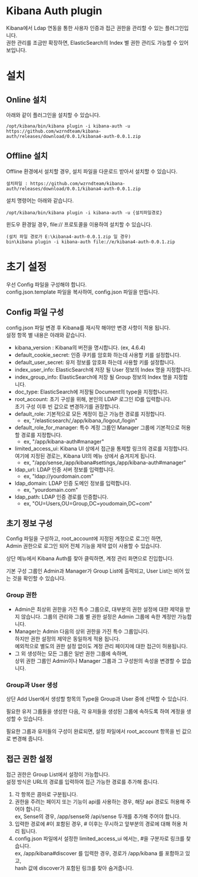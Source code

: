 # Kibana Auth plugin
Kibana에서 Ldap 연동을 통한 사용자 인증과 접근 권한을 관리할 수 있는 플러그인입니다.  
권한 관리를 조금만 확장하면, ElasticSearch의 Index 별 권한 관리도 가능할 수 있어 보입니다.

# 설치
## Online 설치
아래와 같이 플러그인을 설치할 수 있습니다.

    /opt/kibana/bin/kibana plugin -i kibana-auth -u https://github.com/wzrndteam/kibana-auth/releases/download/0.0.1/kibana4-auth-0.0.1.zip

## Offline 설치
Offline 환경에서 설치할 경우, 설치 파일을 다운로드 받아서 설치할 수 있습니다.

    설치파일 : https://github.com/wzrndteam/kibana-auth/releases/download/0.0.1/kibana4-auth-0.0.1.zip

설치 명령어는 아래와 같습니다.

    /opt/kibana/bin/kibana plugin -i kibana-auth -u {설치파일경로}

윈도우 환경일 경우, file:// 프로토콜을 이용하여 설치할 수 있습니다.

    (설치 파일 경로가 E:\kibana4-auth-0.0.1.zip 일 경우)
    bin\kibana plugin -i kibana-auth file://e/kibana4-auth-0.0.1.zip

# 초기 설정
우선 Config 파일을 구성해야 합니다.  
config.json.template 파일을 복사하여, config.json 파일을 만듭니다.

## Config 파일 구성
config.json 파일 변경 후 Kibana를 재시작 해야만 변경 사항이 적용 됩니다.  
설정 항목 별 내용은 아래와 같습니다.  

- kibana_version : Kibana의 버전을 명시합니다. (ex, 4.6.4)
- default_cookie_secret: 인증 쿠키를 암호화 하는데 사용할 키를 설정합니다.
- default_user_secret: 유저 정보를 암호화 하는데 사용할 키를 설정합니다.
- index_user_info: ElasticSearch에 저장 될 User 정보의 Index 명을 지정합니다.
- index_group_info: ElasticSearch에 저장 될 Group 정보의 Index 명을 지정합니다.
- doc_type: ElasticSearch에 저장될 Document의 type을 지정합니다.
- root_account: 초기 구성을 위해, 본인의 LDAP 로그인 ID를 입력합니다.  
초기 구성 이후 빈 값으로 변경하기를 권장합니다.  
- default_role: 기본적으로 모든 계정이 접근 가능한 경로를 지정합니다.
    - ex, "/elasticsearch/,/app/kibana,/logout,/login"
- default_role_for_manager: 특수 계정 그룹인 Manager 그룹에 기본적으로 허용 할 경로를 지정합니다.
    - ex, "/app/kibana-auth#manager"
- limited_access_ui: Kibana UI 상에서 접근을 통제할 링크의 경로를 지정합니다.  
여기에 지정된 경로는, Kibana UI의 메뉴 상에서 숨겨지게 됩니다.
    - ex, "/app/sense,/app/kibana#settings,/app/kibana-auth#manager"
- ldap_url: LDAP 인증 서버 정보를 입력합니다.
    - ex, "ldap://yourdomain.com"
- ldap_domain: LDAP 인증 도메인 정보를 입력합니다.
    - ex, "yourdomain.com"
- ldap_path: LDAP 인증 경로를 인증합니다.
    - ex, "OU=Users,OU=Group,DC=youdomain,DC=com"


## 초기 정보 구성
Config 파일을 구성하고, root_account에 지정된 계정으로 로그인 하면,  
Admin 권한으로 로그인 되어 전체 기능을 제약 없이 사용할 수 있습니다.

상단 메뉴에서 Kibana Auth를 찾아 클릭하면, 계정 관리 화면으로 진입합니다.

기본 구성 그룹인 Admin과 Manager가 Group List에 출력되고,
User List는 비어 있는 것을 확인할 수 있습니다.

### Group 권한
* Admin은 최상위 권한을 가진 특수 그룹으로, 대부분의 권한 설정에 대한 제약을 받지 않습니다.
그룹의 관리와 그룹 별 권한 설정은 Admin 그룹에 속한 계정만 가능합니다.
* Manager는 Admin 다음의 상위 권한을 가진 특수 그룹입니다.  
하지만 권한 설정의 제약은 동일하게 적용 됩니다.  
예외적으로 별도의 권한 설정 없이도 계정 관리 페이지에 대한 접근이 허용됩니다.
* 그 외 생성하는 모든 그룹은 일반 권한 그룹에 속하며,  
상위 권한 그룹인 Admin이나 Manager 그룹과 그 구성원의 속성을 변경할 수 없습니다.

### Group과 User 생성
상단 Add User에서 생성할 항목의 Type을 Group과 User 중에 선택할 수 있습니다.

필요한 유저 그룹들을 생성한 다음, 각 유저들을 생성된 그룹에 속하도록 하여 계정을 생성할 수 있습니다.

필요한 그룹과 유저들의 구성이 완료되면, 설정 파일에서 root_account 항목을 빈 값으로 변경해 줍니다.

## 접근 권한 설정
접근 권한은 Group List에서 설정이 가능합니다.  
설정 방식은 URL의 경로를 입력하여 접근 가능한 경로를 추가해 줍니다.

1. 각 항목은 콤마로 구분됩니다.
1. 권한을 주려는 페이지 또는 기능이 api를 사용하는 경우, 해당 api 경로도 허용해 주어야 합니다.  
    ex, Sense의 경우, /app/sense와 /api/sense 두개를 추가해 주어야 합니다.
1. 입력한 경로에 #이 포함된 경우, # 이후는 무시하고 앞부분의 경로에 대해 허용 처리 됩니다.
1. config.json 파일에서 설정한 limited_access_ui 에서는, #을 구분자로 링크를 찾습니다.  
    ex, /app/kibana#discover 를 입력한 경우, 경로가 /app/kibana 를 포함하고 있고,  
    hash 값에 discover가 포함된 링크를 찾아 숨겨줍니다.
